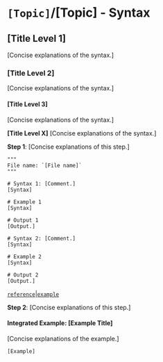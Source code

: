 # `[Topic]`/[Topic] - Syntax

## [Title Level 1]

[Concise explanations of the syntax.]

### [Title Level 2]

[Concise explanations of the syntax.]

#### [Title Level 3]

[Concise explanations of the syntax.]

**[Title Level X]**
[Concise explanations of the syntax.]

**Step 1**: [Concise explanations of this step.]

```[Language]
"""
File name: `[File name]`
"""

# Syntax 1: [Comment.]
[Syntax]

# Example 1
[Syntax]

# Output 1
[Output.]

# Syntax 2: [Comment.]
[Syntax]

# Example 2
[Syntax]

# Output 2
[Output.]
```

[`reference`](link_to_reference)|[`example`](link_to_example)

**Step 2**: [Concise explanations of this step.]

#### Integrated Example: [Example Title]

[Concise explanations of the example.]

```shell
[Example]
```
